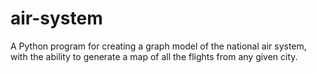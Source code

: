# air-system
A Python program for creating a graph model of the national air system, with the ability to generate a map of all the flights from any given city.
